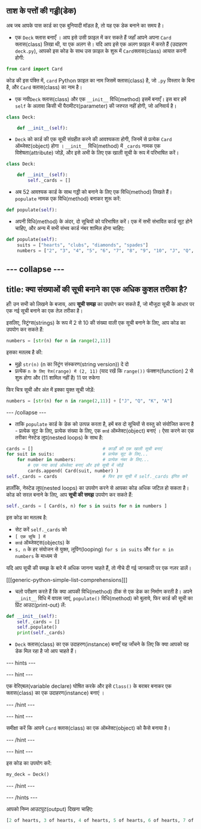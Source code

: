 ## ताश के पत्तों की गड्डी(डेक)

अब जब आपके पास कार्ड का एक बुनियादी मॉडल है, तो यह एक डेक बनाने का समय है।

+ एक `Deck` क्लास बनाएँ । आप इसे उसी फ़ाइल में कर सकते हैं जहाँ आपने अपना `Card` क्लास(class) लिखा थी, या एक अलग से। यदि आप इसे एक अलग फ़ाइल में करते हैं (उदाहरण `deck.py`), आपको इस कोड के साथ उस फ़ाइल के शुरू में `Card`क्लास(class) आयात करनी होगी:

```python
from card import Card
```

कोड की इस पंक्ति में, `card` Python फ़ाइल का नाम जिसमें क्लास(class) है, जो `.py` विस्तार के बिना है, और `Card` क्लास(class) का नाम है।

+ एक नयी`Deck` क्लास(class) और एक `__init__` विधि(method) इसमें बनाएँ। इस बार हमें `self` के अलावा किसी भी पैरामीटर(parameter) की जरुरत नहीं होगी, जो अनिवार्य है।

```python
class Deck:

    def __init__(self):
```

+ `Deck` को कार्ड की एक सूची संग्रहीत करने की आवश्यकता होगी, जिनमें से प्रत्येक `Card` ऑब्जेक्ट(object) होगा । `__init__` विधि(method) में `_cards` नामक एक विशेषता(attribute) जोड़ें, और इसे अभी के लिए एक खाली सूची के रूप में परिभाषित करें।

```python
class Deck:

    def __init__(self):
        self._cards = []
```

+ अब 52 आवश्यक कार्ड के साथ गड्डी को बनाने के लिए एक विधि(method) लिखते हैं। `populate` नामक एक विधि(method) बनाकर शुरू करें:

```Python
def populate(self):
```

+ अपनी विधि(method) के अंदर, दो सूचियों को परिभाषित करें। एक में सभी संभावित कार्ड सूट होने चाहिए, और अन्य में सभी संभव कार्ड नंबर शामिल होना चाहिए:

```Python
def populate(self):
    suits = ["hearts", "clubs", "diamonds", "spades"]
    numbers = ["2", "3", "4", "5", "6", "7", "8", "9", "10", "J", "Q", "K", "A"]
```

--- collapse ---
---
title: क्या संख्याओं की सूची बनाने का एक अधिक कुशल तरीका है?
---

हाँ! उन सभी को लिखने के बजाय, आप **सूची समझ** का उपयोग कर सकते हैं, जो मौजूदा सूची के आधार पर एक नई सूची बनाने का एक तेज़ तरीका है।

इसलिए, स्ट्रिंग्स(strings) के रूप में 2 से 10 की संख्या वाली एक सूची बनाने के लिए, आप कोड का उपयोग कर सकते हैं:

```Python
numbers = [str(n) for n in range(2,11)]
```

इसका मतलब है की:
- मुझे `str(n)` (n का स्ट्रिंग संस्करण(string version)) दे दो
- प्रत्येक `n के लिए रेंज(range) में (2, 11)` (याद रखें कि `range())` फंक्शन(function) 2 से शुरू होगा और (11 शामिल नहीं है) 11 पर रुकेगा

फिर चित्र सूची और अंत में इक्का युक्त सूची जोड़ें:

```Python
numbers = [str(n) for n in range(2,11)] + ["J", "Q", "K", "A"]
```

--- /collapse ---

+ ताकि `populate` कार्ड के डेक को उत्पन्न करता है, हमें बस दो सूचियों से वस्तु को संयोजित करना है - प्रत्येक सूट के लिए, प्रत्येक संख्या के लिए, एक `कार्ड` ऑब्जेक्ट(object) बनाएं । ऐसा करने का एक तरीका नेस्टेड लूप(nested loops) के साथ है:

```Python
cards = []                          # कार्डों की एक खाली सूची बनाएं
for suit in suits:                  # प्रत्येक सूट के लिए...
    for number in numbers:          # प्रत्येक नंबर के लिए...
        # एक नया कार्ड ऑब्जेक्ट बनाएं और इसे सूची में जोड़ें
        cards.append( Card(suit, number) )  
self._cards = cards                 # फिर इस सूची में self._cards इंगित करें
```

हालाँकि, नेस्टेड लूप(nested loops) का उपयोग करने से आपका कोड अधिक जटिल हो सकता है। कोड को सरल बनाने के लिए, आप **सूची की समझ** उपयोग कर सकते हैं:

```Python
self._cards = [ Card(s, n) for s in suits for n in numbers ]
```

इस कोड का मतलब है:
- सेट करें ` self._cards ` को
- `[ एक सूचि ] में`
- ` कार्ड ` ऑब्जेक्ट्स(objects) के
- `s, n` के हर संयोजन से युक्त, लूपिंग(looping) `for s in suits` और `for n in numbers` के माध्यम से

यदि आप सूची की समझ के बारे में अधिक जानना चाहते हैं, तो नीचे दी गई जानकारी पर एक नज़र डालें।

[[[generic-python-simple-list-comprehensions]]]

+ चलो परीक्षण करते हैं कि क्या आपकी विधि(method) ठीक से एक डेक का निर्माण करती है। अपने `__init__` विधि में वापस जाएं, `populate()` विधि(method) को बुलाये, फिर कार्ड की सूची का प्रिंट आउट(print-out) लें:

```Python
def __init__(self):
    self._cards = []
    self.populate()
    print(self._cards)
```

+ `Deck` क्लास(class) का एक उदाहरण(instance) बनाएँ यह जाँचने के लिए कि क्या आपको वह डेक मिल रहा है जो आप चाहते हैं।

--- hints ---

--- hint ---

एक वेरिएबल(variable declare) घोषित करके और इसे `Class()` के बराबर बनाकर एक क्लास(class) का एक उदाहरण(instance) बनाएं ।

--- /hint ---

--- hint ---

समीक्षा करें कि आपने `Card` क्लास(class) का एक ऑब्जेक्ट(object) को कैसे बनाया है।

--- /hint ---

--- hint ---

इस कोड का उपयोग करें:

```Python
my_deck = Deck()
```

--- /hint ---

--- /hints ---

आपको निम्न आउटपुट(output) दिखना चाहिए:

```Python
[2 of hearts, 3 of hearts, 4 of hearts, 5 of hearts, 6 of hearts, 7 of hearts, 8 of hearts, 9 of hearts, 10 of hearts, J of hearts, Q of hearts, K of hearts, A of hearts, 2 of clubs, 3 of clubs, 4 of clubs, 5 of clubs, 6 of clubs, 7 of clubs, 8 of clubs, 9 of clubs, 10 of clubs, J of clubs, Q of clubs, K of clubs, A of clubs, 2 of diamonds, 3 of diamonds, 4 of diamonds, 5 of diamonds, 6 of diamonds, 7 of diamonds, 8 of diamonds, 9 of diamonds, 10 of diamonds, J of diamonds, Q of diamonds, K of diamonds, A of diamonds, 2 of spades, 3 of spades, 4 of spades, 5 of spades, 6 of spades, 7 of spades, 8 of spades, 9 of spades, 10 of spades, J of spades, Q of spades, K of spades, A of spades]
```
